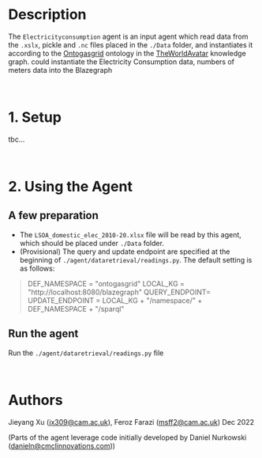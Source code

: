 # Description

The `Electricityconsumption` agent is an input agent which read data from the `.xslx`, pickle and `.nc` files placed in the `./Data` folder, and instantiates it according to the [Ontogasgrid](https://github.com/cambridge-cares/TheWorldAvatar/tree/main/GasGrid) ontology in the [TheWorldAvatar](https://github.com/cambridge-cares/TheWorldAvatar) knowledge graph. could instantiate the Electricity Consumption data, numbers of meters data into the Blazegraph

&nbsp;
# 1. Setup

tbc...

&nbsp;
# 2. Using the Agent

## A few preparation

- The `LSOA_domestic_elec_2010-20.xlsx` file will be read by this agent, which should be placed under `./Data` folder.
- (Provisional) The query and update endpoint are specified at the beginning of `./agent/dataretrieval/readings.py`. The default setting is as follows:
> DEF_NAMESPACE = "ontogasgrid"
> LOCAL_KG = "http://localhost:8080/blazegraph"
> QUERY_ENDPOINT= UPDATE_ENDPOINT = LOCAL_KG + "/namespace/" + DEF_NAMESPACE + "/sparql"

## Run the agent
Run the `./agent/dataretrieval/readings.py` file

&nbsp;
# Authors
Jieyang Xu (jx309@cam.ac.uk), Feroz Farazi (msff2@cam.ac.uk) Dec 2022


(Parts of the agent leverage code initially developed by Daniel Nurkowski (danieln@cmclinnovations.com))
<!-- Links -->
<!-- websites -->